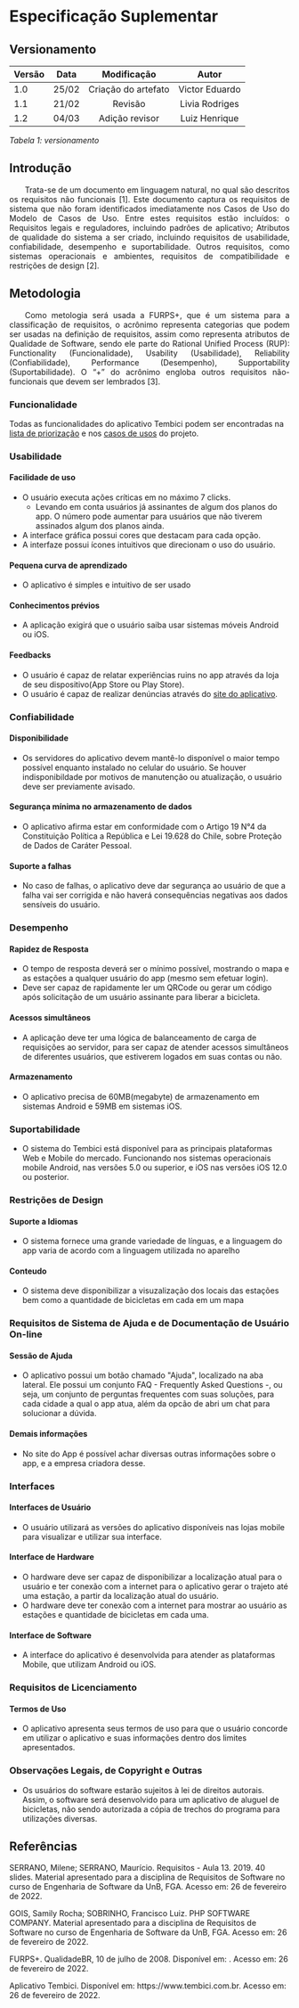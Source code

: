 # Especificação Suplementar 
## Versionamento

| Versão | Data | Modificação | Autor |
|-|-|:-:|:-:|
| 1.0 | 25/02 | Criação do artefato | Victor Eduardo |
| 1.1 | 21/02 | Revisão | Livia Rodriges |
| 1.2 | 04/03 | Adição revisor | Luiz Henrique |

*Tabela 1: versionamento*

## Introdução
<p align="justify">&emsp;&emsp;Trata-se de um documento em linguagem natural, no qual são descritos os requisitos não funcionais [1]. Este documento captura os requisitos de sistema que não foram identificados imediatamente nos Casos de Uso do Modelo de Casos de Uso. Entre estes requisitos estão incluídos: o Requisitos legais e reguladores, incluindo padrões de aplicativo; Atributos de qualidade do sistema a ser criado, incluindo requisitos de usabilidade, confiabilidade, desempenho e suportabilidade. Outros requisitos, como sistemas operacionais e ambientes, requisitos de compatibilidade e restrições de design [2].</p>

## Metodologia
<p align="justify">&emsp;&emsp;Como metologia será usada a FURPS+, que é um sistema para a classificação de requisitos, o acrônimo representa categorias que podem ser usadas na definição de requisitos, assim como representa atributos de Qualidade de Software, sendo ele parte do Rational Unified Process (RUP): Functionality (Funcionalidade), Usability (Usabilidade), Reliability (Confiabilidade), Performance (Desempenho), Supportability (Suportabilidade). O “+” do acrônimo engloba outros requisitos não-funcionais que devem ser lembrados [3].</p>

### Funcionalidade
Todas as funcionalidades do aplicativo Tembici podem ser encontradas na [lista de priorização](https://requisitos-de-software.github.io/2021.2-Tembici/elicitacao/priorizacao/moscow/) e nos [casos de usos](https://requisitos-de-software.github.io/2021.2-Tembici/modelagem/casos_de_uso/) do projeto.

### Usabilidade
#### Facilidade de uso
- O usuário executa ações críticas em no máximo 7 clicks.
    - Levando em conta usuários já assinantes de algum dos planos do app. O número pode aumentar para usuários que não tiverem assinados algum dos planos ainda.   
- A interface gráfica possui cores que destacam para cada opção.
- A interfaze possui ícones intuitivos que direcionam o uso do usuário.
#### Pequena curva de aprendizado
- O aplicativo é simples e intuitivo de ser usado
#### Conhecimentos prévios
- A aplicação exigirá que o usuário saiba usar sistemas móveis Android ou iOS.
#### Feedbacks
- O usuário é capaz de relatar experiências ruins no app através da loja de seu dispositivo(App Store ou Play Store).
- O usuário é capaz de realizar denúncias através do [site do aplicativo](https://etica.resguarda.com/tembici/br_pt.html).

### Confiabilidade
#### Disponibilidade
- Os servidores do aplicativo devem mantê-lo disponível o maior tempo possível enquanto instalado no celular do usuário. Se houver indisponibildade por motivos de manutenção ou atualização, o usuário deve ser previamente avisado.
#### Segurança mínima no armazenamento de dados
- O aplicativo afirma estar em conformidade com o Artigo 19 N°4 da Constituição Política a República e Lei 19.628 do Chile, sobre Proteção de Dados de Caráter Pessoal.
#### Suporte a falhas
- No caso de falhas, o aplicativo deve dar segurança ao usuário de que a falha vai ser corrigida e não haverá consequências negativas aos dados sensíveis do usuário.

### Desempenho
#### Rapidez de Resposta
- O tempo de resposta deverá ser o mínimo possível, mostrando o mapa e as estações a qualquer usuário do app (mesmo sem efetuar login).
- Deve ser capaz de rapidamente ler um QRCode ou gerar um código após solicitação de um usuário assinante para liberar a bicicleta.

#### Acessos simultâneos
- A aplicação deve ter uma lógica de balanceamento de carga de requisições ao servidor, para ser capaz de atender acessos simultâneos de diferentes usuários, que estiverem logados em suas contas ou não.

#### Armazenamento
- O aplicativo precisa de 60MB(megabyte) de armazenamento em sistemas Android e 59MB em sistemas iOS.

### Suportabilidade
- O sistema do Tembici está disponível para as principais plataformas Web e Mobile do mercado. Funcionando nos sistemas operacionais mobile Android, nas versões 5.0 ou superior, e iOS nas versões iOS 12.0 ou posterior.

### Restrições de Design
#### Suporte a Idiomas
- O sistema fornece uma grande variedade de línguas, e a linguagem do app varia de acordo com a linguagem utilizada no aparelho
#### Conteudo
- O sistema deve disponibilizar a visuzalização dos locais das estações bem como a quantidade de bicicletas em cada em um mapa

### Requisitos de Sistema de Ajuda e de Documentação de Usuário On-line
#### Sessão de Ajuda
- O aplicativo possui um botão chamado "Ajuda", localizado na aba lateral. Ele possui um conjunto FAQ - Frequently Asked Questions -, ou seja, um conjunto de perguntas frequentes com suas soluções, para cada cidade a qual o app atua, além da opcão de abri um chat para solucionar a dúvida.

#### Demais informações
- No site do App é possível achar diversas outras informações sobre o app, e a empresa criadora desse. 

### Interfaces
#### Interfaces de Usuário
- O usuário utilizará as versões do aplicativo disponíveis nas lojas mobile para visualizar e utilizar sua interface.
#### Interface de Hardware
- O hardware deve ser capaz de disponibilizar a localização atual para o usuário e ter conexão com a internet para o aplicativo gerar o trajeto até uma estação, a partir da localização atual do usuário.
- O hardware deve ter conexão com a internet para mostrar ao usuário as estações e quantidade de bicicletas em cada uma.
#### Interface de Software
- A interface do aplicativo é desenvolvida para atender as plataformas Mobile, que utilizam Android ou iOS. 

### Requisitos de Licenciamento
#### Termos de Uso
- O aplicativo apresenta seus termos de uso para que o usuário concorde em utilizar o aplicativo e suas informações dentro dos limites apresentados.

### Observações Legais, de Copyright e Outras
- Os usuários do software estarão sujeitos à lei de direitos autorais. Assim, o software será desenvolvido para um aplicativo de aluguel de bicicletas, não sendo autorizada a cópia de trechos do programa para utilizações diversas.

## Referências 
<p>SERRANO, Milene; SERRANO, Maurício. Requisitos - Aula 13. 2019. 40 slides. Material apresentado para a disciplina de Requisitos de Software no curso de Engenharia de Software da UnB, FGA. Acesso em: 26 de fevereiro de 2022.</p>

<p>GOIS, Samily Rocha; SOBRINHO, Francisco Luiz. PHP SOFTWARE COMPANY. Material apresentado para a disciplina de Requisitos de Software no curso de Engenharia de Software da UnB, FGA. Acesso em: 26 de fevereiro de 2022.</p>

<p> FURPS+. QualidadeBR, 10 de julho de 2008. Disponível em: <https://qualidadebr.wordpress.com/2008/07/10/furps/#:~:text=FURPS%2B%20%C3%A9%20um%20sistema%20para,Rational%20Unified%20Process%20(RUP)%3A>. Acesso em: 26 de fevereiro de 2022.</p>

<p> Aplicativo Tembici. Disponível em: https://www.tembici.com.br. Acesso em: 26 de fevereiro de 2022. </p>